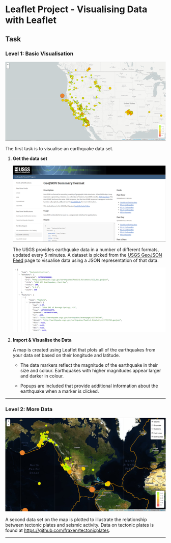 # Leaflet Project - Visualising Data with Leaflet

## Task

### Level 1: Basic Visualisation

![2-BasicMap](Images/2-BasicMap.png)

The first task is to visualise an earthquake data set.

1. **Get the data set**

   ![3-Data](Images/3-Data.png)

   The USGS provides earthquake data in a number of different formats, updated every 5 minutes. A dataset is picked from the [USGS GeoJSON Feed](http://earthquake.usgs.gov/earthquakes/feed/v1.0/geojson.php) page to visualise data using a JSON representation of that data.

   ![4-JSON](Images/4-JSON.png)

2. **Import & Visualise the Data**

   A map is created using Leaflet that plots all of the earthquakes from your data set based on their longitude and latitude.

   * The data markers reflect the magnitude of the earthquake in their size and colour. Earthquakes with higher magnitudes appear larger and darker in colour.

   * Popups are included that provide additional information about the earthquake when a marker is clicked.

- - -

### Level 2: More Data 

![5-Advanced](Images/5-Advanced.png)

A second data set on the map is plotted to illustrate the relationship between tectonic plates and seismic activity. Data on tectonic plates is found at <https://github.com/fraxen/tectonicplates>.

- - -
